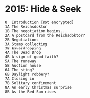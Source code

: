 # 2015: Hide & Seek

    0  Introduction [not encrypted]
    1A The Reichsdoktor
    1B The negotiation begins...
    2A A postcard from the Reichsdoktor?
    2B Negotiations
    3A Stamp collecting
    3B Eavesdropping
    4A The Dead Drop
    4B A sign of good faith?
    5A The runaway
    5B Auction house
    6A The sting?
    6B Daylight robbery?
    7A Closing in
    7B Solitary confinement
    8A An early Christmas surprise
    8B As the Red Sun rises
